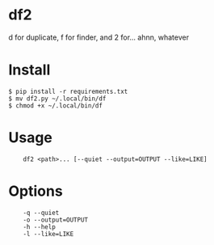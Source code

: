 # df2
d for duplicate, f for finder, and 2 for... ahnn, whatever

# Install
```
$ pip install -r requirements.txt
$ mv df2.py ~/.local/bin/df
$ chmod +x ~/.local/bin/df
```

# Usage
```
    df2 <path>... [--quiet --output=OUTPUT --like=LIKE]
```
# Options
```
    -q --quiet
    -o --output=OUTPUT
    -h --help
    -l --like=LIKE
```
